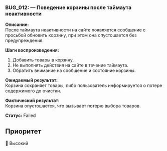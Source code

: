 ### BUG_012: — Поведение корзины после таймаута неактивности  

**Описание:**  
После таймаута неактивности на сайте появляется сообщение с просьбой обновить корзину, при этом она опустошается без предупреждения.

**Шаги воспроизведения:**  
1. Добавить товары в корзину.  
2. Не выполнять действия на сайте в течение таймаута.  
3. Обратить внимание на сообщение и состояние корзины.

**Ожидаемый результат:**  
Корзина сохраняет товары, либо пользователь информируется о потере содержимого до очистки.

**Фактический результат:**  
Корзина опустошается, что вызывает потерю выбора товаров.

**Статус:** Failed

## Приоритет  
🔴 Высокий
